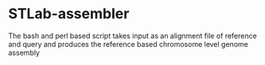 # STLab-assembler
The bash and perl based script takes input as an alignment file of reference and query and produces the reference based chromosome level genome assembly
